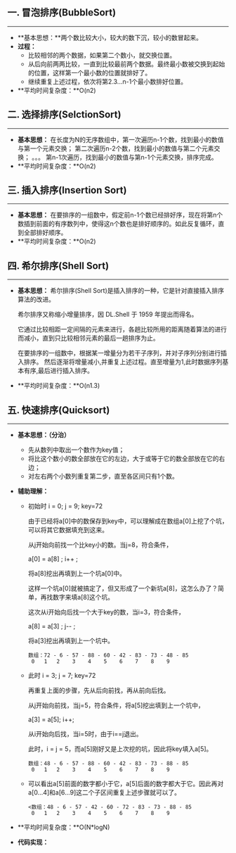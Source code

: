 ## 一. 冒泡排序(BubbleSort)

------

- **基本思想：**两个数比较大小，较大的数下沉，较小的数冒起来。
- **过程：**
  - 比较相邻的两个数据，如果第二个数小，就交换位置。
  - 从后向前两两比较，一直到比较最前两个数据。最终最小数被交换到起始的位置，这样第一个最小数的位置就排好了。
  - 继续重复上述过程，依次将第2.3...n-1个最小数排好位置。
- **平均时间复杂度：**O(n2)

## 二. 选择排序(SelctionSort)

------

- **基本思想：**
  在长度为N的无序数组中，第一次遍历n-1个数，找到最小的数值与第一个元素交换；
  第二次遍历n-2个数，找到最小的数值与第二个元素交换；
  。。。
  第n-1次遍历，找到最小的数值与第n-1个元素交换，排序完成。
- **平均时间复杂度：**O(n2)

## 三. 插入排序(Insertion Sort)

------

- **基本思想：**
  在要排序的一组数中，假定前n-1个数已经排好序，现在将第n个数插到前面的有序数列中，使得这n个数也是排好顺序的。如此反复循环，直到全部排好顺序。
- **平均时间复杂度：**O(n2)

## 四. 希尔排序(Shell Sort)

------

- **基本思想：**
  希尔排序(Shell Sort)是插入排序的一种，它是针对直接插入排序算法的改进。

  希尔排序又称缩小增量排序，因 DL.Shell 于 1959 年提出而得名。

  它通过比较相距一定间隔的元素来进行，各趟比较所用的距离随着算法的进行而减小，直到只比较相邻元素的最后一趟排序为止。    

  在要排序的一组数中，根据某一增量分为若干子序列，并对子序列分别进行插入排序。
  然后逐渐将增量减小,并重复上述过程。直至增量为1,此时数据序列基本有序,最后进行插入排序。

- **平均时间复杂度：**O(n1.3)

## 五. 快速排序(Quicksort)

------

- **基本思想：（分治）**

  - 先从数列中取出一个数作为key值；
  - 将比这个数小的数全部放在它的左边，大于或等于它的数全部放在它的右边；
  - 对左右两个小数列重复第二步，直至各区间只有1个数。

- **辅助理解：**

  - 初始时 i = 0; j = 9; key=72

    由于已经将a[0]中的数保存到key中，可以理解成在数组a[0]上挖了个坑，可以将其它数据填充到这来。

    从j开始向前找一个比key小的数。当j=8，符合条件，

    a[0] = a[8] ; i++ ;

     

    将a[8]挖出再填到上一个坑a[0]中。

    这样一个坑a[0]就被搞定了，但又形成了一个新坑a[8]，这怎么办了？简单，再找数字来填a[8]这个坑。

    这次从i开始向后找一个大于key的数，当i=3，符合条件，

    a[8] = a[3] ; j-- ;

     

    将a[3]挖出再填到上一个坑中。

    ```
    数组：72 - 6 - 57 - 88 - 60 - 42 - 83 - 73 - 48 - 85
     0   1   2    3    4    5    6    7    8    9
    ```

  - 此时 i = 3; j = 7; key=72

    再重复上面的步骤，先从后向前找，再从前向后找。

    从j开始向前找，当j=5，符合条件，将a[5]挖出填到上一个坑中，

    a[3] = a[5]; i++;

    从i开始向后找，当i=5时，由于i==j退出。

    此时，i = j = 5，而a[5]刚好又是上次挖的坑，因此将key填入a[5]。

    ```
    数组：48 - 6 - 57 - 88 - 60 - 42 - 83 - 73 - 88 - 85
     0   1   2    3    4    5    6    7    8    9
    ```

  - 可以看出a[5]前面的数字都小于它，a[5]后面的数字都大于它。因此再对a[0…4]和a[6…9]这二个子区间重复上述步骤就可以了。

    ```
    <数组：48 - 6 - 57 - 42 - 60 - 72 - 83 - 73 - 88 - 85
     0   1   2    3    4    5    6    7    8    9
    ```

- **平均时间复杂度：**O(N*logN)

- **代码实现：**